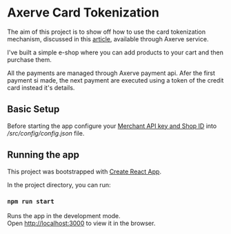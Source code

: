 # Axerve Card Tokenization

The aim of this project is to show off how to use the card tokenization mechanism, discussed in this [article](https://6fixesunder.com), available through  Axerve service.

I've built a simple e-shop where you can add products to your cart and then purchase them. 

All the payments are managed through Axerve payment api. Afer the first payment si made, the next payment are executed using a token of the credit card instead it's details.

## Basic Setup

Before starting the app configure your [Merchant API key and Shop ID](https://docs.gestpay.it/rest/getting-started/setup-merchant-profile/) into */src/config/config.json* file.

## Running the app
This project was bootstrapped with [Create React App](https://github.com/facebook/create-react-app).

In the project directory, you can run:

### `npm run start`

Runs the app in the development mode.\
Open [http://localhost:3000](http://localhost:3000) to view it in the browser.